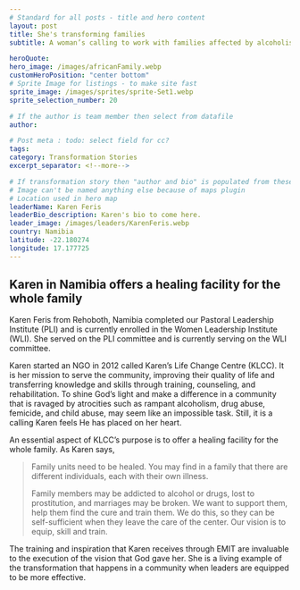 ```yaml
---
# Standard for all posts - title and hero content
layout: post
title: She's transforming families
subtitle: A woman’s calling to work with families affected by alcoholism, drug abuse, femicide, and child abuse

heroQuote:
hero_image: /images/africanFamily.webp
customHeroPosition: "center bottom"
# Sprite Image for listings - to make site fast
sprite_image: /images/sprites/sprite-Set1.webp
sprite_selection_number: 20

# If the author is team member then select from datafile
author:

# Post meta : todo: select field for cc?
tags:
category: Transformation Stories
excerpt_separator: <!--more-->

# If transformation story then "author and bio" is populated from these fields
# Image can't be named anything else because of maps plugin
# Location used in hero map
leaderName: Karen Feris
leaderBio_description: Karen's bio to come here.
leader_image: /images/leaders/KarenFeris.webp
country: Namibia
latitude: -22.180274
longitude: 17.177725
---
```

## Karen in Namibia offers a healing facility for the whole family

Karen Feris from Rehoboth, Namibia completed our Pastoral Leadership Institute (PLI) and is currently enrolled in the Women Leadership Institute (WLI). She served on the PLI committee and is currently serving on the WLI committee.

Karen started an NGO in 2012 called Karen’s Life Change Centre (KLCC). It is her mission to serve the community, improving their quality of life and transferring knowledge and skills through training, counseling, and rehabilitation.
To shine God’s light and make a difference in a community that is ravaged by atrocities such as rampant alcoholism, drug abuse, femicide, and child abuse, may seem like an impossible task. Still, it is a calling Karen feels He has placed on her heart.

An essential aspect of KLCC’s purpose is to offer a healing facility for the whole family. As Karen says,

> Family units need to be healed. You may find in a family that there are different individuals, each with their own illness.
>
> Family members may be addicted to alcohol or drugs, lost to prostitution, and marriages may be broken. We want to support them, help them find the cure and train them. We do this, so they can be self-sufficient when they leave the care of the center. Our vision is to equip, skill and train.

The training and inspiration that Karen receives through EMIT are invaluable to the execution of the vision that God gave her. She is a living example of the transformation that happens in a community when leaders are equipped to be more effective.